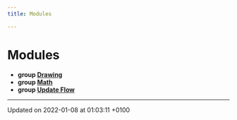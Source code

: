 ```yaml
---
title: Modules

---
```


# Modules




* **group [Drawing](/reference/Modules/group__drawing)** 
* **group [Math](/reference/Modules/group__math)** 
* **group [Update Flow](/reference/Modules/group__update-flow)** 



-------------------------------

Updated on 2022-01-08 at 01:03:11 +0100
